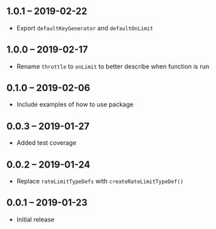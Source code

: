 ## 1.0.1 – 2019-02-22

- Export `defaultKeyGenerator` and `defaultOnLimit`

## 1.0.0 – 2019-02-17

- Rename `throttle` to `onLimit` to better describe when function is run

## 0.1.0 – 2019-02-06

- Include examples of how to use package

## 0.0.3 – 2019-01-27

- Added test coverage

## 0.0.2 – 2019-01-24

- Replace `rateLimitTypeDefs` with `createRateLimitTypeDef()`

## 0.0.1 – 2019-01-23

- Initial release
